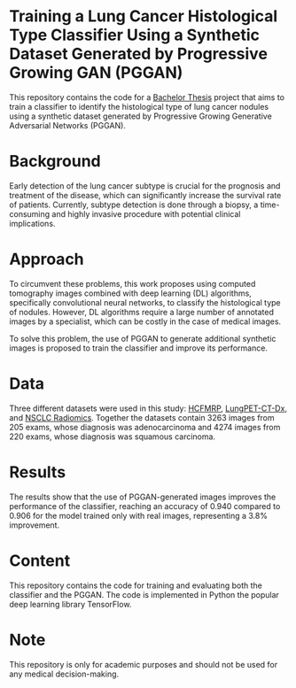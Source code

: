 # Training a Lung Cancer Histological Type Classifier Using a Synthetic Dataset Generated by Progressive Growing GAN (PGGAN)

This repository contains the code for a [Bachelor Thesis](https://pcs.usp.br/pcspf/wp-content/uploads/sites/8/2022/12/Monografia_PCS3860_COOP_2022_Grupo_C05.pdf) project that aims to train a classifier to identify the histological type of lung cancer nodules using a synthetic dataset generated by Progressive Growing Generative Adversarial Networks (PGGAN).

# Background
Early detection of the lung cancer subtype is crucial for the prognosis and treatment of the disease, which can significantly increase the survival rate of patients. Currently, subtype detection is done through a biopsy, a time-consuming and highly invasive procedure with potential clinical implications.

# Approach
To circumvent these problems, this work proposes using computed tomography images combined with deep learning (DL) algorithms, specifically convolutional neural networks, to classify the histological type of nodules. However, DL algorithms require a large number of annotated images by a specialist, which can be costly in the case of medical images.

To solve this problem, the use of PGGAN to generate additional synthetic images is proposed to train the classifier and improve its performance.

# Data
Three different datasets were used in this study: [HCFMRP](https://site.hcrp.usp.br/), [LungPET-CT-Dx](https://doi.org/10.7937/TCIA.2020.NNC2-0461), and [NSCLC Radiomics](https://doi.org/10.7937/K9/TCIA.2015.PF0M9REI). Together the datasets contain 3263 images from 205 exams, whose diagnosis was adenocarcinoma and 4274 images from 220 exams, whose diagnosis was squamous carcinoma.

# Results

The results show that the use of PGGAN-generated images improves the performance of the classifier, reaching an accuracy of 0.940 compared to 0.906 for the model trained only with real images, representing a 3.8% improvement.

# Content
This repository contains the code for training and evaluating both the classifier and the PGGAN. The code is implemented in Python the popular deep learning library TensorFlow.

# Note
This repository is only for academic purposes and should not be used for any medical decision-making.